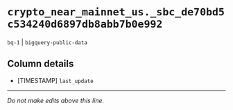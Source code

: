 # `crypto_near_mainnet_us._sbc_de70bd5c534240d6897db8abb7b0e992`
`bq-1` | `bigquery-public-data`

## Column details
* [TIMESTAMP] `last_update`

-------------------------------------------------------------------------------
*Do not make edits above this line.*
